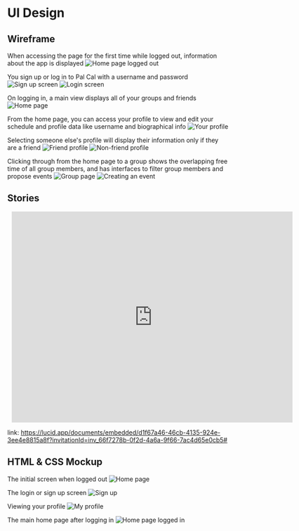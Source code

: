 # UI Design

## Wireframe

When accessing the page for the first time while logged out, information about the app is displayed
![Home page logged out](screenshots/wireframe/Home%20Page%20Logged%20Out.png)

You sign up or log in to Pal Cal with a username and password
![Sign up screen](screenshots/wireframe/%20Sign%20Up%20Page.png)
![Login screen](screenshots/wireframe/%20Log%20In%20Page.png)
 
On logging in, a main view displays all of your groups and friends
![Home page](screenshots/wireframe/%20Home%20Page%20Logged%20In.png)

From the home page, you can access your profile to view and edit your schedule and profile data like username and biographical info
![Your profile](screenshots/wireframe/%20Our%20Profile.png)

Selecting someone else's profile will display their information only if they are a friend
![Friend profile](screenshots/wireframe/%20Friend%20Profile.png)
![Non-friend profile](screenshots/wireframe/%20Non-Friend%20Profile.png)

Clicking through from the home page to a group shows the overlapping free time of all group members, and has interfaces to filter group members and propose events
![Group page](screenshots/wireframe/%20Individual%20Group.png)
![Creating an event](screenshots/wireframe/%20Individual%20Group%20In%20Action.png)

## Stories

<div style="width: 640px; height: 480px; margin: 10px; position: relative;"><iframe allowfullscreen frameborder="0" style="width:640px; height:480px" src="https://lucid.app/documents/embedded/d1f67a46-46cb-4135-924e-3ee4e8815a8f" id="9hmLmmSdAbAj"></iframe></div>

link: https://lucid.app/documents/embedded/d1f67a46-46cb-4135-924e-3ee4e8815a8f?invitationId=inv_66f7278b-0f2d-4a6a-9f66-7ac4d65e0cb5#

## HTML & CSS Mockup

The initial screen when logged out
![Home page](screenshots/html/home%20page%20logged%20out.png)

The login or sign up screen
![Sign up](screenshots/html/login.png)

Viewing your profile
![My profile](screenshots/html/my%20profile.png)

The main home page after logging in
![Home page logged in](screenshots/html/home%20page%20logged%20in.png)
